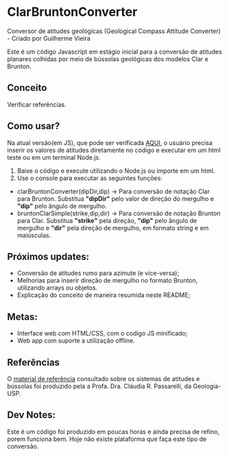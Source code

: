 # ClarBruntonConverter
Conversor de atitudes geológicas (Geological Compass Attitude Converter) - Criado por Guilherme Vieira

Este é um código Javascript em estágio inicial para a conversão de atitudes planares colhidas por meio de bússolas geológicas dos modelos Clar e Brunton.

## Conceito
Verificar referências. 

## Como usar?
Na atual versão(em JS), que pode ser verificada [AQUI](https://github.com/gui-nvieira/ClarBruntonConverter/tree/master), o usuário precisa inserir os valores de atitudes diretamente no código e executar em um html teste ou em um terminal Node.js. 

1. Baixe o código e execute utilizando o Node.js ou importe em um html.
2. Use o console para executar as seguintes funções:

- clarBruntonConverter(dipDir,dip) -> Para conversão de notação Clar para Brunton. Substitua **"dipDir"** pelo valor de direção do mergulho e **"dip"** pelo ângulo de mergulho.
- bruntonClarSimple(strike,dip,dir) -> Para conversão de notação Brunton para Clar. Substitua **"strike"** pela direção, **"dip"** pelo ângulo de mergulho e **"dir"** pela direção de mergulho, em formato string e em maiúsculas.

## Próximos updates:
- Conversão de atitudes rumo para azimute (e vice-versa);
- Melhorias para inserir direção de mergulho no formato Brunton, utilizando arrays ou objetos.
- Explicação do conceito de maneira resumida neste README;

## Metas:
- Interface web com HTML/CSS, com o codigo JS minificado;
- Web app com suporte a utilização offline.

## Referências
O [material de referência](https://edisciplinas.usp.br/pluginfile.php/5178772/mod_resource/content/1/Aula-B%C3%BAssolas%20-%20CRP.pdf) consultado sobre os sistemas de atitudes e bússolas foi produzido pela a Profa. Dra. Cláudia R. Passarelli, da Geologia-USP.

## Dev Notes:

Este é um código foi produzido em poucas horas e ainda precisa de refino, porem funciona bem. Hoje não existe plataforma que faça este tipo de conversão.
